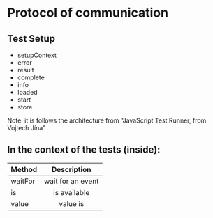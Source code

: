 # Protocol of communication


## Test Setup

- setupContext
- error
- result
- complete
- info
- loaded
- start
- store


Note: it is follows the architecture from "JavaScript Test Runner, from Vojtech Jína"


## In the context of the tests (inside):

| Method        | Description           |
| ------------- |:---------------------:|
| waitFor       | wait for an event     |
| is            | is available          |
| value         | value is              |






